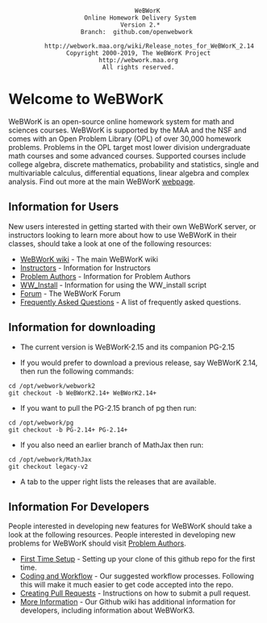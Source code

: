                                        WeBWorK                                    
                         Online Homework Delivery System                        
                                   Version 2.*
                        Branch:  github.com/openwebwork 

	          http://webwork.maa.org/wiki/Release_notes_for_WeBWorK_2.14
                    Copyright 2000-2019, The WeBWorK Project
                             http://webwork.maa.org
                              All rights reserved.  
                                                          
# Welcome to WeBWorK

WeBWorK is an open-source online homework system for math and sciences courses. WeBWorK is supported by the MAA and the NSF and comes with an Open Problem Library (OPL) of over 30,000 homework problems. Problems in the OPL target most lower division undergraduate math courses and some advanced courses. Supported courses include college algebra, discrete mathematics, probability and statistics, single and multivariable calculus, differential equations, linear algebra and complex analysis.  Find out more at the main WeBWorK [webpage](http://webwork.maa.org).

## Information for Users

New users interested in getting started with their own WeBWorK server, or instructors looking to learn more about how to use WeBWorK in their classes, should take a look at one of the following resources: 
*  [WeBWorK wiki](http://webwork.maa.org/wiki/Main_Page) - The main WeBWorK wiki
*  [Instructors](http://webwork.maa.org/wiki/Instructors) - Information for Instructors
*  [Problem Authors](http://webwork.maa.org/wiki/Authors) - Information for Problem Authors
*  [WW_Install](http://github.com/aubreyja/ww_install) - Information for using the WW_install script
*  [Forum](http://webwork.maa.org/moodle/mod/forum/index.php?id=3) - The WeBWorK Forum
*  [Frequently Asked Questions](https://github.com/openwebwork/webwork2/wiki/Frequently-Asked-Questions) - A list of frequently asked questions.  

## Information for downloading

* The current version is WeBWorK-2.15 and its companion PG-2.15

* If you would prefer to download a previous release, say WeBWorK 2.14, then run the following commands:

```
cd /opt/webwork/webwork2
git checkout -b WeBWorK2.14+ WeBWorK2.14+
```
* If you want to pull the PG-2.15 branch of pg then run:

```
cd /opt/webwork/pg
git checkout -b PG-2.14+ PG-2.14+
```
* If you also need an earlier branch of MathJax then run:

```
cd /opt/webwork/MathJax
git checkout legacy-v2
```

* A tab to the upper right lists the releases that are available.

## Information For Developers

People interested in developing new features for WeBWorK should take a look at the following resources.  People interested in developing new problems for WeBWorK should visit [Problem Authors](http://webwork.maa.org/wiki/Authors).
*  [First Time Setup](https://github.com/openwebwork/webwork2/wiki/First-Time-Setup) - Setting up your clone of this github repo for the first time.  
*  [Coding and Workflow](https://github.com/openwebwork/webwork2/wiki/Coding-and-Workflow) -  Our suggested workflow processes.  Following this will make it much easier to get code accepted into the repo. 
*  [Creating Pull Requests](https://github.com/openwebwork/webwork2/wiki/Creating-Pull-Requests) - Instructions on how to submit a pull request. 
*  [More Information](https://github.com/openwebwork/webwork2/wiki/) - Our Github wiki has additional information for developers, including information about WeBWorK3. 
